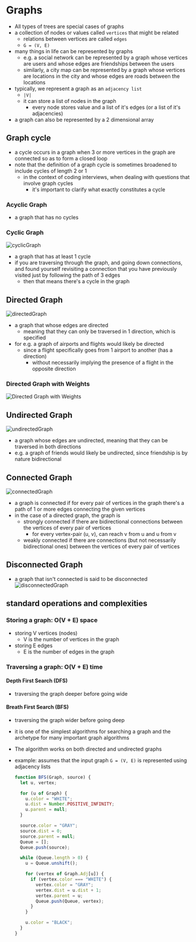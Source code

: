# Graphs

- All types of trees are special cases of graphs
- a collection of nodes or values called `vertices` that might be related
  - relations between vertices are called `edges`
  - `G = (V, E)`
- many things in life can be represented by graphs
  - e.g. a social network can be represented by a graph whose vertices are users and whose edges are friendships between the users
  - similarly, a city map can be represented by a graph whose vertices are locations in the city and whose edges are roads between the locations
- typically, we represent a graph as an `adjacency list`
  - `|V|`
  - it can store a list of nodes in the graph
    - every node stores value and a list of it's edges (or a list of it's adjacencies)
- a graph can also be represented by a 2 dimensional array

## Graph cycle

- a cycle occurs in a graph when 3 or more vertices in the graph are connected so as to form a closed loop
- note that the definition of a graph cycle is sometimes broadened to include cycles of length 2 or 1
  - in the context of coding interviews, when dealing with questions that involve graph cycles
    - it's important to clarify what exactly constitutes a cycle

### Acyclic Graph

- a graph that has no cycles

### Cyclic Graph

![cyclicGraph](../../../images/cyclicGraph.png)

- a graph that has at least 1 cycle
- if you are traversing through the graph, and going down connections, and found yourself revisiting a connection that you have previously visited just by following the path of 3 edges
  - then that means there's a cycle in the graph

## Directed Graph

![directedGraph](../../../images/directedGraph.png)

- a graph that whose edges are directed
  - meaning that they can only be traversed in 1 direction, which is specified
- for e.g. a graph of airports and flights would likely be directed
  - since a flight specifically goes from 1 airport to another (has a direction)
    - without necessarily implying the presence of a flight in the opposite direction

### Directed Graph with Weights

![Directed Graph with Weights](../../../images/directedGraphWeights.jpg)

## Undirected Graph

![undirectedGraph](../../../images/undirectedGraph.png)

- a graph whose edges are undirected, meaning that they can be traversed in both directions
- e.g. a graph of friends would likely be undirected, since friendship is by nature bidirectional

## Connected Graph

![connectedGraph](../../../images/connectedGraph.png)

- a graph is connected if for every pair of vertices in the graph there's a path of 1 or more edges connecting the given vertices
- in the case of a directed graph, the graph is
  - strongly connected if there are bidirectional connections between the vertices of every pair of vertices
    - for every vertex-pair (u, v), can reach v from u and u from v
  - weakly connected if there are connections (but not necessarily bidirectional ones) between the vertices of every pair of vertices

## Disconnected Graph

- a graph that isn't connected is said to be disconnected
  ![disconnectedGraph](../../../images/disconnectedGraph.png)

## standard operations and complexities

### Storing a graph: O(V + E) space

- storing V vertices (nodes)
  - V is the number of vertices in the graph
- storing E edges
  - E is the number of edges in the graph

### Traversing a graph: O(V + E) time

#### Depth First Search (DFS)

- traversing the graph deeper before going wide

#### Breath First Search (BFS)

- traversing the graph wider before going deep
- it is one of the simplest algorithms for searching a graph and the archetype for many important graph algorithms
- The algorithm works on both directed and undirected graphs
- example: assumes that the input graph `G = (V, E)` is represented using adjacency lists

  ```ts
  function BFS(Graph, source) {
    let u, vertex;

    for (u of Graph) {
      u.color = "WHITE";
      u.dist = Number.POSITIVE_INFINITY;
      u.parent = null;
    }

    source.color = "GRAY";
    source.dist = 0;
    source.parent = null;
    Queue = [];
    Queue.push(source);

    while (Queue.length > 0) {
      u = Queue.unshift();

      for (vertex of Graph.Adj[u]) {
        if (vertex.color === "WHITE") {
          vertex.color = "GRAY";
          vertex.dist = u.dist + 1;
          vertex.parent = u;
          Queue.push(Queue, vertex);
        }
      }

      u.color = "BLACK";
    }
  }
  ```
